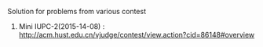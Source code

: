 Solution for problems from various contest

1. Mini IUPC-2(2015-14-08) : http://acm.hust.edu.cn/vjudge/contest/view.action?cid=86148#overview
